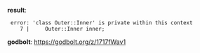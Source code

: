 **result**:
```
 error: 'class Outer::Inner' is private within this context
    7 |     Outer::Inner inner;
```
**godbolt**: https://godbolt.org/z/1717fWav1
